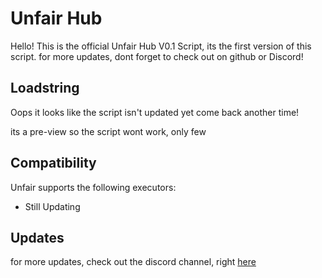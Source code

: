 # Unfair Hub
Hello! This is the official Unfair Hub V0.1 Script, its the first version of this script. for more updates, dont forget to check out on github or Discord!

## Loadstring

Oops it looks like the script isn't updated yet come back another time!

its a pre-view so the script wont work, only few

## Compatibility
Unfair supports the following executors:
* Still Updating

## Updates
for more updates, check out the discord channel, right [here](https://discord.com/invite/7m6n24djSh)

